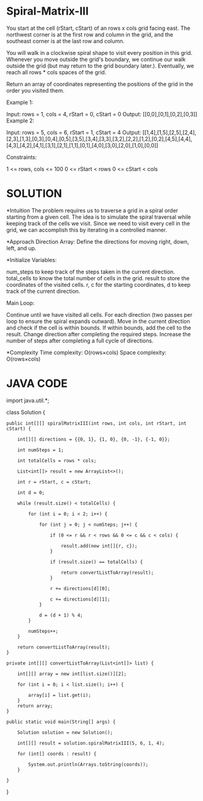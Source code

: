 # Spiral-Matrix-III

You start at the cell (rStart, cStart) of an rows x cols grid facing east. The northwest corner is at the first row and column in the grid, and the southeast corner is at the last row and column.

You will walk in a clockwise spiral shape to visit every position in this grid. Whenever you move outside the grid's boundary, we continue our walk outside the grid (but may return to the grid boundary later.). Eventually, we reach all rows * cols spaces of the grid.

Return an array of coordinates representing the positions of the grid in the order you visited them.


Example 1:


Input: rows = 1, cols = 4, rStart = 0, cStart = 0
Output: [[0,0],[0,1],[0,2],[0,3]]
Example 2:


Input: rows = 5, cols = 6, rStart = 1, cStart = 4
Output: [[1,4],[1,5],[2,5],[2,4],[2,3],[1,3],[0,3],[0,4],[0,5],[3,5],[3,4],[3,3],[3,2],[2,2],[1,2],[0,2],[4,5],[4,4],[4,3],[4,2],[4,1],[3,1],[2,1],[1,1],[0,1],[4,0],[3,0],[2,0],[1,0],[0,0]]
 

Constraints:

1 <= rows, cols <= 100
0 <= rStart < rows
0 <= cStart < cols

# SOLUTION 

*Intuition
The problem requires us to traverse a grid in a spiral order starting from a given cell. The idea is to simulate the spiral traversal while keeping track of the cells we visit. Since we need to visit every cell in the grid, we can accomplish this by iterating in a controlled manner.

*Approach
Direction Array: Define the directions for moving right, down, left, and up.

*Initialize Variables:

num_steps to keep track of the steps taken in the current direction.
total_cells to know the total number of cells in the grid.
result to store the coordinates of the visited cells.
r, c for the starting coordinates, d to keep track of the current direction.

Main Loop:

Continue until we have visited all cells.
For each direction (two passes per loop to ensure the spiral expands outward).
Move in the current direction and check if the cell is within bounds.
If within bounds, add the cell to the result.
Change direction after completing the required steps.
Increase the number of steps after completing a full cycle of directions.

*Complexity
Time complexity: O(rows×cols)
Space complexity: O(rows×cols)

# JAVA CODE

import java.util.*;

class Solution {

    public int[][] spiralMatrixIII(int rows, int cols, int rStart, int cStart) {
    
        int[][] directions = {{0, 1}, {1, 0}, {0, -1}, {-1, 0}};
        
        int numSteps = 1;
        
        int totalCells = rows * cols;
        
        List<int[]> result = new ArrayList<>();
        
        int r = rStart, c = cStart;
        
        int d = 0;

        while (result.size() < totalCells) {
        
            for (int i = 0; i < 2; i++) {
            
                for (int j = 0; j < numSteps; j++) {
                
                    if (0 <= r && r < rows && 0 <= c && c < cols) {
                    
                        result.add(new int[]{r, c});
                    }
                    
                    if (result.size() == totalCells) {
                    
                        return convertListToArray(result);
                    }
                    
                    r += directions[d][0];
                    
                    c += directions[d][1];
                }
                
                d = (d + 1) % 4;
            }
            
            numSteps++;
        }

        return convertListToArray(result);
    }

    private int[][] convertListToArray(List<int[]> list) {
    
        int[][] array = new int[list.size()][2];
        
        for (int i = 0; i < list.size(); i++) {
        
            array[i] = list.get(i);
        }
        return array;
    }

    public static void main(String[] args) {
    
        Solution solution = new Solution();
        
        int[][] result = solution.spiralMatrixIII(5, 6, 1, 4);
        
        for (int[] coords : result) {
        
            System.out.println(Arrays.toString(coords));
        }
        
    }
    
}
